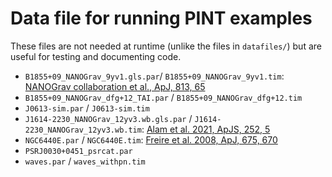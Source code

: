 # Data file for running PINT examples
These files are not needed at runtime (unlike the files in `datafiles/`) but are useful for testing and documenting code.

* `B1855+09_NANOGrav_9yv1.gls.par`/ `B1855+09_NANOGrav_9yv1.tim`: [NANOGrav collaboration et al., ApJ, 813, 65](https://ui.adsabs.harvard.edu/abs/2015ApJ...813...65N/abstract)
* `B1855+09_NANOGrav_dfg+12_TAI.par` / `B1855+09_NANOGrav_dfg+12.tim`
* `J0613-sim.par` / `J0613-sim.tim`
* `J1614-2230_NANOGrav_12yv3.wb.gls.par` / `J1614-2230_NANOGrav_12yv3.wb.tim`: [Alam et al. 2021, ApJS, 252, 5](https://ui.adsabs.harvard.edu/abs/2021ApJS..252....5A/abstract)
* `NGC6440E.par` / `NGC6440E.tim`: [Freire et al. 2008, ApJ, 675, 670](https://ui.adsabs.harvard.edu/abs/2008ApJ...675..670F/abstract)
* `PSRJ0030+0451_psrcat.par`
* `waves.par` / `waves_withpn.tim`